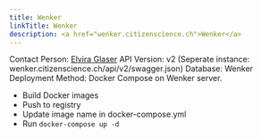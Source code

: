 ```yaml
---
title: Wenker
linkTitle: Wenker
description: <a href="wenker.citizenscience.ch">Wenker</a>
---
```


Contact Person: [Elvira Glaser](elvira.glaser@uzh.ch)
API Version: v2 (Seperate instance: wenker.citizenscience.ch/api/v2/swagger.json)
Database: Wenker
Deployment Method: Docker Compose on Wenker server.
* Build Docker images
* Push to registry
* Update image name in docker-compose.yml
* Run `docker-compose up -d`